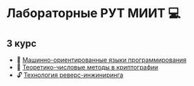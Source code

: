 # Лабораторные РУТ МИИТ 💻

## 3 курс
- 🤖 [Машинно-ориентированные языки программирования](https://github.com/ArtemKD-Miit-Labs/MOYZ-Labs)
- 🔐 [Теоретико-числовые методы в криптографии](https://github.com/ArtemKD-Miit-Labs/TNMCrypto-Labs)
- 🔓 [Технология реверс-инжиниринга](https://github.com/ArtemKD-Miit-Labs/TRE-Labs)
